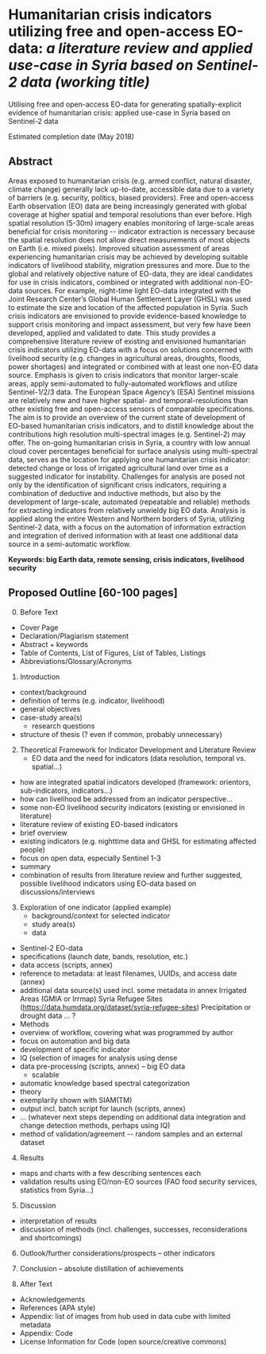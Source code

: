 # Humanitarian crisis indicators utilizing free and open-access EO-data: _a literature review and applied use-case in Syria based on Sentinel-2 data (working title)_
Utilising free and open-access EO-data for generating spatially-explicit evidence of humanitarian crisis: applied use-case in Syria based on Sentinel-2 data



Estimated completion date (May 2018)

## Abstract
Areas exposed to humanitarian crisis (e.g. armed conflict, natural disaster, climate change) generally lack up-to-date, accessible data due to a variety of barriers (e.g. security, politics, biased providers). Free and open-access Earth observation (EO) data are being increasingly generated with global coverage at higher spatial and temporal resolutions than ever before. High spatial resolution (5-30m) imagery enables monitoring of large-scale areas beneficial for crisis monitoring -- indicator extraction is necessary because the spatial resolution does not allow direct measurements of most objects on Earth (i.e. mixed pixels). Improved situation assessment of areas experiencing humanitarian crisis may be achieved by developing suitable indicators of livelihood stability, migration pressures and more. Due to the global and relatively objective nature of EO-data, they are ideal candidates for use in crisis indicators, combined or integrated with additional non-EO-data sources.  For example, night-time light EO-data integrated with the Joint Research Center’s Global Human Settlement Layer (GHSL) was used to estimate the size and location of the affected population in Syria. Such crisis indicators are envisioned to provide evidence-based knowledge to support crisis monitoring and impact assessment, but very few have been developed, applied and validated to date.
This study provides a comprehensive literature review of existing and envisioned humanitarian crisis indicators utilizing EO-data with a focus on solutions concerned with livelihood security (e.g. changes in agricultural areas, droughts, floods, power shortages) and integrated or combined with at least one non-EO data source. Emphasis is given to crisis indicators that monitor larger-scale areas, apply semi-automated to fully-automated workflows and utilize Sentinel-1/2/3 data. The European Space Agency’s (ESA) Sentinel missions are relatively new and have higher spatial- and temporal-resolutions than other existing free and open-access sensors of comparable specifications. The aim is to provide an overview of the current state of development of EO-based humanitarian crisis indicators, and to distill knowledge about the contributions high resolution multi-spectral images (e.g. Sentinel-2) may offer.
The on-going humanitarian crisis in Syria, a country with low annual cloud cover percentages beneficial for surface analysis using multi-spectral data, serves as the location for applying one humanitarian crisis indicator: detected change or loss of irrigated agricultural land over time as a suggested indicator for instability. Challenges for analysis are posed not only by the identification of significant crisis indicators, requiring a combination of deductive and inductive methods, but also by the development of large-scale, automated (repeatable and reliable) methods for extracting indicators from relatively unwieldy big EO data. Analysis is applied along the entire Western and Northern borders of Syria, utilizing Sentinel-2 data, with a focus on the automation of information extraction and integration of derived information with at least one additional data source in a semi-automatic workflow.

__Keywords: big Earth data, remote sensing, crisis indicators, livelihood security__

## Proposed Outline [60-100 pages]

0. Before Text
- Cover Page
- Declaration/Plagiarism statement
- Abstract + keywords
- Table of Contents, List of Figures, List of Tables, Listings
- Abbreviations/Glossary/Acronyms

1. Introduction
- context/background
- definition of terms (e.g. indicator, livelihood)
- general objectives
- case-study area(s)
	- research questions
- structure of thesis (? even if common, probably unnecessary)

2. Theoretical Framework for Indicator Development and Literature Review
	- EO data and the need for indicators (data resolution, temporal vs. spatial…)
- how are integrated spatial indicators developed (framework: orientors, sub-indicators, indicators…)
- how can livelihood be addressed from an indicator perspective…
- some non-EO livelihood security indicators (existing or envisioned in literature)
- literature review of existing EO-based indicators
- brief overview
- existing indicators (e.g. nighttime data and GHSL for estimating affected people)
- focus on open data, especially Sentinel 1-3
- summary
- combination of results from literature review and further suggested, possible livelihood indicators using EO-data based on discussions/interviews

3. Exploration of one indicator (applied example)
	- background/context for selected indicator
	- study area(s)
	- data
- Sentinel-2 EO-data
- specifications (launch date, bands, resolution, etc.)
- data access (scripts, annex)
- reference to metadata: at least filenames, UUIDs, and access date (annex)
- additional data source(s) used incl. some metadata in annex
Irrigated Areas (GMIA or Irrmap)
Syria Refugee Sites (https://data.humdata.org/dataset/syria-refugee-sites)
Precipitation or drought data
… ?
- Methods
- overview of workflow, covering what was programmed by author
- focus on automation and big data
- development of specific indicator
- IQ (selection of images for analysis using dense
- data pre-processing (scripts, annex) – big EO data
	- scalable
- automatic knowledge based spectral categorization
- theory
- exemplarily shown with SIAM(TM)
- output incl. batch script for launch (scripts, annex)
- … (whatever next steps depending on additional data integration and change detection methods, perhaps using IQ)
- method of validation/agreement -- random samples and an external dataset

4. Results
- maps and charts with a few describing sentences each
- validation results using EO/non-EO sources (FAO food security services, statistics from Syria…)

5. Discussion
- interpretation of results
- discussion of methods (incl. challenges, successes, reconsiderations and shortcomings)

6. Outlook/further considerations/prospects – other indicators

7. Conclusion – absolute distillation of achievements

8. After Text
- Acknowledgements
- References (APA style)
- Appendix: list of images from hub used in data cube with limited metadata
- Appendix: Code
- License Information for Code (open source/creative commons)
